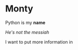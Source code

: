 # Monty 







Python is my **name** 







_He's not the messiah_
I want to put more information in